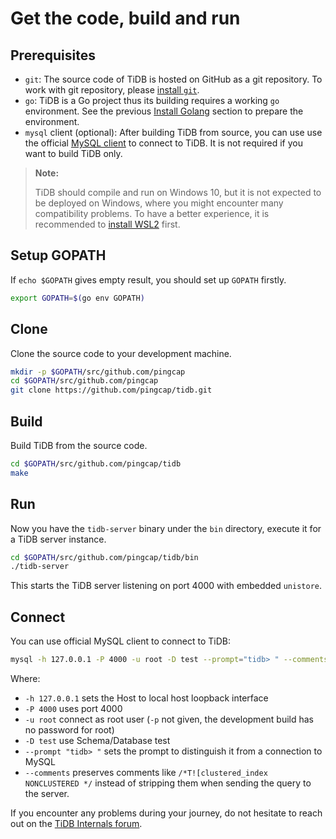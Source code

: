 # Get the code, build and run

## Prerequisites

* `git`: The source code of TiDB is hosted on GitHub as a git repository. To work with git repository, please [install `git`](https://git-scm.com/downloads).
* `go`: TiDB is a Go project thus its building requires a working `go` environment. See the previous [Install Golang](install-golang.md) section to prepare the environment.
* `mysql` client (optional): After building TiDB from source, you can use use the official [MySQL client](https://dev.mysql.com/downloads/mysql/) to connect to TiDB. It is not required if you want to build TiDB only.

> **Note:**
>
> TiDB should compile and run on Windows 10, but it is not expected to be deployed on Windows, where you might encounter many compatibility problems. To have a better experience, it is recommended to [install WSL2](https://docs.microsoft.com/en-us/windows/wsl/install-win10) first.

## Setup GOPATH

If `echo $GOPATH` gives empty result, you should set up `GOPATH` firstly.

```bash
export GOPATH=$(go env GOPATH)
```

## Clone

Clone the source code to your development machine.

```bash
mkdir -p $GOPATH/src/github.com/pingcap
cd $GOPATH/src/github.com/pingcap
git clone https://github.com/pingcap/tidb.git
```

## Build

Build TiDB from the source code.

```bash
cd $GOPATH/src/github.com/pingcap/tidb
make
```

## Run

Now you have the `tidb-server` binary under the `bin` directory, execute it for a TiDB server instance.

```bash
cd $GOPATH/src/github.com/pingcap/tidb/bin
./tidb-server
```

This starts the TiDB server listening on port 4000 with embedded `unistore`.

## Connect

You can use official MySQL client to connect to TiDB:

```bash
mysql -h 127.0.0.1 -P 4000 -u root -D test --prompt="tidb> " --comments
```
Where:
- `-h 127.0.0.1` sets the Host to local host loopback interface
- `-P 4000` uses port 4000
- `-u root` connect as root user (`-p` not given, the development build has no password for root)
- `-D test` use Schema/Database test
- `--prompt "tidb> "` sets the prompt to distinguish it from a connection to MySQL
- `--comments` preserves comments like `/*T![clustered_index NONCLUSTERED */` instead of stripping them when sending the query to the server.

If you encounter any problems during your journey, do not hesitate to reach out on the [TiDB Internals forum](https://internals.tidb.io/).
